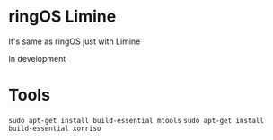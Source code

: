 # ringOS Limine
It's same as ringOS just with Limine

In development

# Tools

```sudo apt-get install build-essential mtools```
```sudo apt-get install build-essential xorriso```
